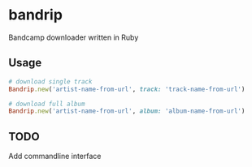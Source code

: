 # bandrip
Bandcamp downloader written in Ruby

## Usage

```ruby
# download single track
Bandrip.new('artist-name-from-url', track: 'track-name-from-url')

# download full album
Bandrip.new('artist-name-from-url', album: 'album-name-from-url')
```

## TODO

Add commandline interface
